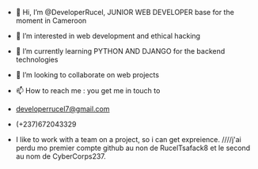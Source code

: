- 👋 Hi, I’m @DeveloperRucel, JUNIOR WEB DEVELOPER base for the moment in Cameroon
- 👀 I’m interested in web development and ethical hacking
- 🌱 I’m currently learning PYTHON AND DJANGO for the backend technologies
- 💞️ I’m looking to collaborate on web projects
- 📫 How to reach me : you get me in touch to
- developerrucel7@gmail.com
- (+237)672043329

- I like to work with a team on a project, so i can get expreience.
////j'ai perdu mo premier compte github au non de RucelTsafack8 et le second au nom de CyberCorps237.

